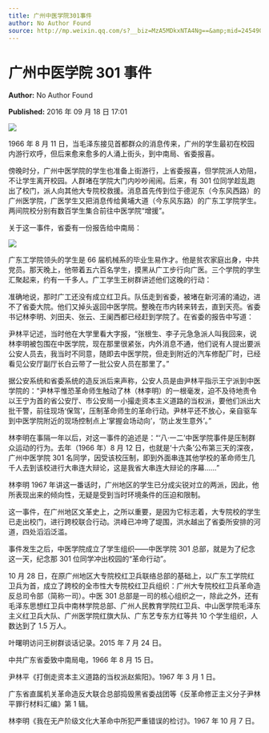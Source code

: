 ```yaml
---
title: 广州中医学院301事件
author: No Author Found
source: http://mp.weixin.qq.com/s?__biz=MzA5MDkxNTA4Ng==&amp;mid=2454904158&amp;idx=1&amp;sn=77d1fddb4cb5b126f312d21920aaaf33&amp;chksm=87a2153fb0d59c29db829c33df07381337905eaa87a1299be09d027a09fab83e64a72843320f#rd
---
```


# 广州中医学院 301 事件

**Author:** No Author Found

**Published:** 2016 年 09 月 18 日 17:01

![](http://mmbiz.qpic.cn/mmbiz_jpg/PJWG74pLsMYDEv0d4bUJbQBpS4sWIJib8ibhEicNmA078Qwic1us7Hy3XQhlQJ9V4qP3gf7NibNZysG4yqzamUHYx3w/0?wx_fmt=jpeg)

1966 年 8 月 11 日，当毛泽东接见首都群众的消息传来，广州的学生最初在校园内游行欢呼，但后来愈来愈多的人涌上街头，到中南局、省委报喜。

傍晚时分，广州中医学院的学生也准备上街游行，上省委报喜，但学院派人劝阻，不让学生离开校园。人群堵在学院大门内吵吵闹闹。后来，有 301 位同学趁乱跑出了校门，派人向其他大专院校救援。消息首先传到位于德泥东（今东风西路）的广州医学院，广医学生又把消息传给黄埔大道（今东风东路）的广东工学院学生。两间院校分别有数百学生集合前往中医学院“增援”。

关于这一事件，省委有一份报告给中南局：

![](http://mmbiz.qpic.cn/mmbiz_jpg/PJWG74pLsMZkPiappIoxkQiaQu2ogjopfibyzNTalOnVZZk7VcwrWQP3uibGCBJazIhcmQgmjo8IHTib06RnMU2KSFw/0?wx_fmt=jpeg)

广东工学院领头的学生是 66 届机械系的毕业生易作才。他是贫农家庭出身，中共党员。那天晚上，他带着五六百名学生，摸黑从广工步行向广医。三个学院的学生汇聚起来，约有一千多人。广工学生王树群讲述他们这晚的行动：

准确地说，那时广工还没有成立红卫兵。队伍走到省委，被堵在新河浦的涌边，进不了省委大院。他们又掉头返回中医学院。整晚在市内转来转去，直到天亮。省委书记林李明、刘田夫、张云、王阑西都已经赶到学院了。在省委的报告中写道：

尹林平记述，当时他在大学里看大字报，“张根生、李子元急急派人叫我回来，说林李明被包围在中医学院，现在那里很紧张，内外消息不通，他们说有人提出要派公安人员去，我当时不同意，随即去中医学院，但走到附近的汽车修配厂时，已经看见公安厅副厅长白云带了一批公安人员在那里了。”

据公安系统和省委系统的造反派后来声称，公安人员是由尹林平指示王宁派到中医学院的：“尹林平惟恐革命师生触动了林（林李明）的一根毫发，迫不及待地责令以王宁为首的省公安厅、市公安局一小撮走资本主义道路的当权派，要他们派出大批干警，前往现场‘保驾’，压制革命师生的革命行动。尹林平还不放心，亲自驱车到中医学院附近的现场控制点上‘掌握会场动向’，‘防止发生意外’。”

林李明在事隔一年以后，对这一事件的追述是：“‘八·一二’中医学院事件是压制群众运动的行为。去年（1966 年）8 月 12 日，也就是‘十六条’公布第三天的深夜，广州中医学院 301 名同学，因受该校压制，即到外面串连其他学校的革命师生几千人去到该校进行大串连大辩论，这是我省大串连大辩论的序幕……”

林李明 1967 年讲这一番话时，广州地区的学生已分成尖锐对立的两派，因此，他所表现出来的倾向性，无疑是受到当时环境条件的压迫和限制。

这一事件，在广州地区文革史上，之所以重要，是因为它标志着，大专院校的学生已走出校门，进行跨校联合行动。洪峰已冲垮了堤围，洪水越出了省委所安排的河道，四处滔滔泛滥。

事件发生之后，中医学院成立了学生组织——中医学院 301 总部，就是为了纪念这一天，纪念那 301 位同学冲出校园的“革命行动”。

10 月 28 日，在原广州地区大专院校红卫兵联络总部的基础上，以广东工学院红卫兵为首，成立了跨校的全市性大专院校红卫兵组织：广州大专院校红卫兵革命造反总司令部（简称一司）。中医 301 总部是一司的核心组织之一，除此之外，还有毛泽东思想红卫兵中南林学院总部、广州人民教育学院红卫兵、中山医学院毛泽东主义红卫兵大队、广州医学院红旗大队、广东艺专东方红等共 10 个学生组织，人数达到了 1.5 万人。

叶曙明访问王树群谈话记录。2015 年 7 月 24 日。

中共广东省委致中南局电，1966 年 8 月 15 日。

尹林平《打倒走资本主义道路的当权派赵紫阳》。1967 年 3 月 1 日。

广东省直属机关革命造反大联合总部捣毁黑省委战团等《反革命修正主义分子尹林平罪行材料汇编》第 1 辑。

林李明《我在无产阶级文化大革命中所犯严重错误的检讨》。1967 年 10 月 7 日。

